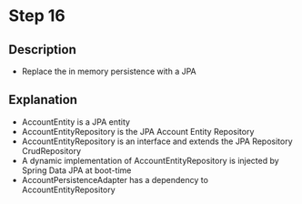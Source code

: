 # Step 16

## Description

- Replace the in memory persistence with a JPA

## Explanation

- AccountEntity is a JPA entity
- AccountEntityRepository is the JPA Account Entity Repository
- AccountEntityRepository is an interface and extends the JPA Repository CrudRepository
- A dynamic implementation of AccountEntityRepository is injected by Spring Data JPA at boot-time
- AccountPersistenceAdapter has a dependency to AccountEntityRepository